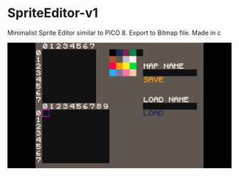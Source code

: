 # SpriteEditor-v1
Minimalist Sprite Editor similar to PICO 8. Export to Bitmap file. Made in c

![](Images/SpriteEditor_pic3.png)
